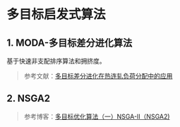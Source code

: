 # 多目标启发式算法



## 1. MODA-多目标差分进化算法

基于快速非支配排序算法和拥挤度。

> 参考文献：[多目标差分进化在热连轧负荷分配中的应用](https://kns.cnki.net/kcms/detail/detail.aspx?dbcode=CJFD&dbname=CJFD2010&filename=KZLY201007012&v=eACTLuuWgXCuSeHoCPfbYi6ACKx9earJFmPbFIEKL1eHZHWXctiVGXjkP5L0FVQO)

## 2. NSGA2

> 参考博客：[多目标优化算法（一）NSGA-Ⅱ（NSGA2)](https://blog.csdn.net/qq_40434430/article/details/82876572)

